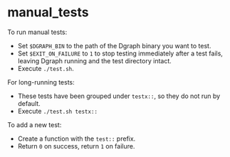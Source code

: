 # manual_tests

To run manual tests:

- Set `$DGRAPH_BIN` to the path of the Dgraph binary you want to test.
- Set `$EXIT_ON_FAILURE` to `1` to stop testing immediately after a test fails,
  leaving Dgraph running and the test directory intact.
- Execute `./test.sh`.

For long-running tests:

- These tests have been grouped under `testx::`, so they do not run by default.
- Execute `./test.sh testx::`

To add a new test:

- Create a function with the `test::` prefix.
- Return `0` on success, return `1` on failure.
